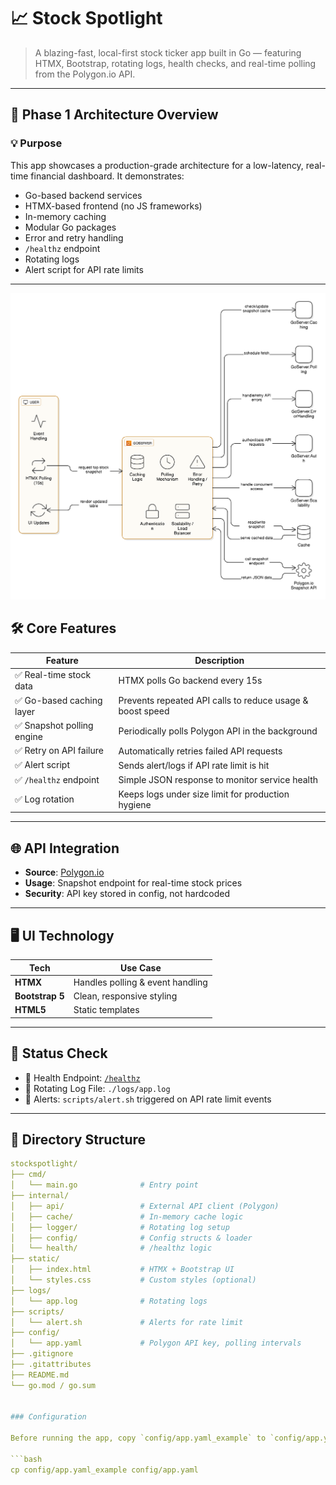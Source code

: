 # 📈 Stock Spotlight

> A blazing-fast, local-first stock ticker app built in Go — featuring HTMX, Bootstrap, rotating logs, health checks, and real-time polling from the Polygon.io API.

---

## 🧩 Phase 1 Architecture Overview

### 💡 Purpose

This app showcases a production-grade architecture for a low-latency, real-time financial dashboard. It demonstrates:
- Go-based backend services
- HTMX-based frontend (no JS frameworks)
- In-memory caching
- Modular Go packages
- Error and retry handling
- `/healthz` endpoint
- Rotating logs
- Alert script for API rate limits

---

![Phase 1 Architecture Diagram](docs/diagram-export.png)


## 🛠️ Core Features

| Feature                      | Description                                                  |
|-----------------------------|--------------------------------------------------------------|
| ✅ Real-time stock data      | HTMX polls Go backend every 15s                              |
| ✅ Go-based caching layer    | Prevents repeated API calls to reduce usage & boost speed    |
| ✅ Snapshot polling engine   | Periodically polls Polygon API in the background             |
| ✅ Retry on API failure      | Automatically retries failed API requests                    |
| ✅ Alert script              | Sends alert/logs if API rate limit is hit                    |
| ✅ `/healthz` endpoint       | Simple JSON response to monitor service health               |
| ✅ Log rotation              | Keeps logs under size limit for production hygiene           |

---

## 🌐 API Integration

- **Source**: [Polygon.io](https://polygon.io/)
- **Usage**: Snapshot endpoint for real-time stock prices
- **Security**: API key stored in config, not hardcoded

---

## 🖥️ UI Technology

| Tech       | Use Case                            |
|------------|-------------------------------------|
| **HTMX**   | Handles polling & event handling    |
| **Bootstrap 5** | Clean, responsive styling     |
| **HTML5**  | Static templates                    |

---

## 🚦 Status Check

- 🔌 Health Endpoint: [`/healthz`](http://localhost:8080/healthz)
- 📄 Rotating Log File: `./logs/app.log`
- 🚨 Alerts: `scripts/alert.sh` triggered on API rate limit events

---

## 🧱 Directory Structure

```yaml
stockspotlight/
├── cmd/
│   └── main.go              # Entry point
├── internal/
│   ├── api/                 # External API client (Polygon)
│   ├── cache/               # In-memory cache logic
│   ├── logger/              # Rotating log setup
│   ├── config/              # Config structs & loader
│   └── health/              # /healthz logic
├── static/
│   ├── index.html           # HTMX + Bootstrap UI
│   └── styles.css           # Custom styles (optional)
├── logs/
│   └── app.log              # Rotating logs
├── scripts/
│   └── alert.sh             # Alerts for rate limit
├── config/
│   └── app.yaml             # Polygon API key, polling intervals
├── .gitignore
├── .gitattributes
├── README.md
└── go.mod / go.sum


### Configuration

Before running the app, copy `config/app.yaml_example` to `config/app.yaml` and add your [Polygon.io](https://polygon.io) API key:

```bash
cp config/app.yaml_example config/app.yaml
